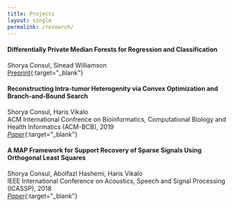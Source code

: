 ```yaml
---
title: Projects
layout: single
permalink: /research/
---
```


#### Differentially Private Median Forests for Regression and Classification
Shorya Consul, Sinead Williamson  
[Preprint](https://arxiv.org/pdf/2006.08795.pdf){:target="_blank"}

#### Reconstructing Intra-tumor Heterogenity via Convex Optimization and Branch-and-Bound Search
Shorya Consul, Haris Vikalo  
ACM International Confrence on Bioinformatics, Computational Biology and Health Informatics (ACM-BCB), 2019  
[_Paper_](https://dl.acm.org/doi/abs/10.1145/3307339.3342178){:target="_blank"}

#### A MAP Framework for Support Recovery of Sparse Signals Using Orthogonal Least Squares
Shorya Consul, Abolfazl Hashemi, Haris Vikalo  
IEEE International Conference on Acoustics, Speech and Signal Processing (ICASSP), 2018  
[_Paper_](https://ieeexplore.ieee.org/abstract/document/8683151/){:target="_blank"}